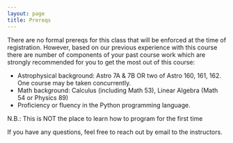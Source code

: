 ```yaml
---
layout: page
title: Prereqs
---
```


There are no formal prereqs for this class that will be enforced at the time of registration. However, based on our previous experience with this course there are number of components of your past course work which are strongly recommended for you to get the most out of this course:


 - Astrophysical background: Astro 7A & 7B OR two of Astro 160, 161, 162. One course may be taken concurrently.
 - Math background: Calculus (including Math 53), Linear Algebra (Math 54 or Physics 89)
 - Proficiency or fluency in the Python programming language.
    
    
N.B.: This is NOT the place to learn how to program for the first time

If you have any questions, feel free to reach out by email to the instructors.